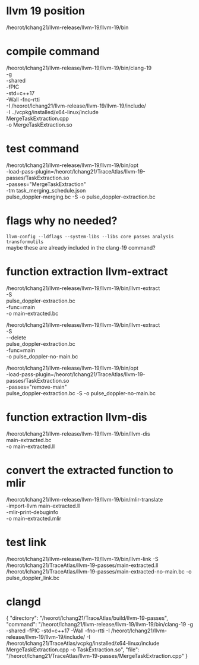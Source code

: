 # llvm 19 position
/heorot/lchang21/llvm-release/llvm-19/llvm-19/bin

# compile command

/heorot/lchang21/llvm-release/llvm-19/llvm-19/bin/clang-19 \
        -g \
        -shared \
        -fPIC \
        -std=c++17 \
        -Wall -fno-rtti \
        -I /heorot/lchang21/llvm-release/llvm-19/llvm-19/include/ \
        -I ../vcpkg/installed/x64-linux/include \
        MergeTaskExtraction.cpp \
        -o MergeTaskExtraction.so

# test command

/heorot/lchang21/llvm-release/llvm-19/llvm-19/bin/opt \
    -load-pass-plugin=/heorot/lchang21/TraceAtlas/llvm-19-passes/TaskExtraction.so \
    -passes="MergeTaskExtraction" \
    -tm task_merging_schedule.json \
    pulse_doppler-merging.bc -S -o pulse_doppler-extraction.bc


# flags why no needed?
`llvm-config --ldflags --system-libs --libs core passes analysis transformutils` \
maybe these are already included in the clang-19 command?


# function extraction llvm-extract

/heorot/lchang21/llvm-release/llvm-19/llvm-19/bin/llvm-extract \
    -S \
    pulse_doppler-extraction.bc \
    -func=main \
    -o main-extracted.bc

/heorot/lchang21/llvm-release/llvm-19/llvm-19/bin/llvm-extract \
    -S \
    --delete \
    pulse_doppler-extraction.bc \
    -func=main \
    -o pulse_doppler-no-main.bc

/heorot/lchang21/llvm-release/llvm-19/llvm-19/bin/opt \
    -load-pass-plugin=/heorot/lchang21/TraceAtlas/llvm-19-passes/TaskExtraction.so \
    -passes="remove-main" \
    pulse_doppler-extraction.bc -S -o pulse_doppler-no-main.bc

# function extraction llvm-dis

/heorot/lchang21/llvm-release/llvm-19/llvm-19/bin/llvm-dis \
    main-extracted.bc \
    -o main-extracted.ll

# convert the extracted function to mlir

/heorot/lchang21/llvm-release/llvm-19/llvm-19/bin/mlir-translate \
    -import-llvm main-extracted.ll \
    -mlir-print-debuginfo \
    -o main-extracted.mlir

# test link
/heorot/lchang21/llvm-release/llvm-19/llvm-19/bin/llvm-link -S /heorot/lchang21/TraceAtlas/llvm-19-passes/main-extracted.ll /heorot/lchang21/TraceAtlas/llvm-19-passes/main-extracted-no-main.bc -o pulse_doppler_link.bc

# clangd

{
  "directory": "/heorot/lchang21/TraceAtlas/build/llvm-19-passes",
  "command": "/heorot/lchang21/llvm-release/llvm-19/llvm-19/bin/clang-19 -g -shared -fPIC -std=c++17 -Wall -fno-rtti -I /heorot/lchang21/llvm-release/llvm-19/llvm-19/include/ -I /heorot/lchang21/TraceAtlas/vcpkg/installed/x64-linux/include MergeTaskExtraction.cpp -o TaskExtraction.so",
  "file": "/heorot/lchang21/TraceAtlas/llvm-19-passes/MergeTaskExtraction.cpp"
}